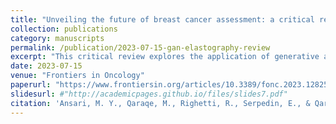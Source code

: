 ```yaml
---
title: "Unveiling the future of breast cancer assessment: a critical review on generative adversarial networks in elastography ultrasound"
collection: publications
category: manuscripts
permalink: /publication/2023-07-15-gan-elastography-review
excerpt: "This critical review explores the application of generative adversarial networks (GANs) in elastography ultrasound for breast cancer assessment, discussing current advancements and future prospects."
date: 2023-07-15
venue: "Frontiers in Oncology"
paperurl: "https://www.frontiersin.org/articles/10.3389/fonc.2023.1282536/full"
slidesurl: #"http://academicpages.github.io/files/slides7.pdf"
citation: 'Ansari, M. Y., Qaraqe, M., Righetti, R., Serpedin, E., & Qaraqe, K. (2023). Unveiling the future of breast cancer assessment: a critical review on generative adversarial networks in elastography ultrasound. <i>Frontiers in Oncology</i>, 13, 1282536.'
---
```


